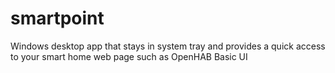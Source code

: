 # smartpoint
Windows desktop app that stays in system tray and provides a quick access to your smart home web page such as OpenHAB Basic UI
